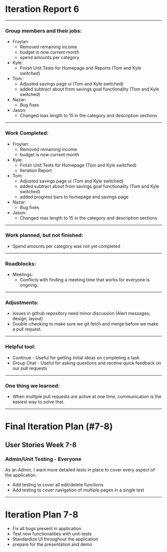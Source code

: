 Iteration Report 6
===
---

### Group members and their jobs:
- Froylan: 
  - Removed remaining income
  - budget is now current month
  - spend amounts per category
- Kyle:
  - Finish Unit Tests for Homepage and Reports (Tom and Kyle switched)
- Tom:
  - Adjusted savings page ui (Tom and Kyle switched)
  - added subtract about from savings goal functionality (Tom and Kyle switched)
- Nazar:
  - Bug fixes
- Jason:
  - Changed max length to 15 in the category and description sections



---
### Work Completed:
- Froylan: 
  - Removed remaining income
  - budget is now current month
- Kyle:
  - Finish Unit Tests for Homepage (Tom and Kyle switched)
  - Iteration Report
- Tom:
  - Adjusted savings page ui (Tom and Kyle switched)
  - added subtract about from savings goal functionality (Tom and Kyle switched)
  - added progress bars to homepage and savings page
- Nazar:
  - Bug fixes
- Jason:
  - Changed max length to 15 in the category and description sections

---
### Work planned, but not finished:
- Spend amounts per category was not yet completed

---
### Roadblocks:
- Meetings:
  - Conflicts with finding a meeting time that works for everyone is ongoing.

--- 
### Adjustments:
- Issues in github repository need minor discussion (Alert messages, design, layout)
- Double-checking to make sure we git fetch and merge before we make a pull request.

---
### Helpful tool:
- Continue - Useful for getting initial ideas on completing a task
- Group Chat - Useful for asking questions and receive quick feedback on our pull requests

---
### One thing we learned:
- When multiple pull requests are active at one time, communication is the easiest way to solve that.
------

# Final Iteration Plan (#7-8)

## User Stories Week 7-8

### Admin/Unit Testing - Everyone 
As an Admin, I want more detailed tests in place to cover every aspect of the application.
- Add testing to cover all edit/delete functions
- Add testing to cover navigation of multiple pages in a single test

-------
# Iteration Plan 7-8

- Fix all bugs present in application
- Test new functionalities with unit-tests
- Standardize UI throughout the application
- prepare for the presentation and demo